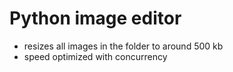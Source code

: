 # Python image editor
- resizes all images in the folder to around 500 kb
- speed optimized with concurrency